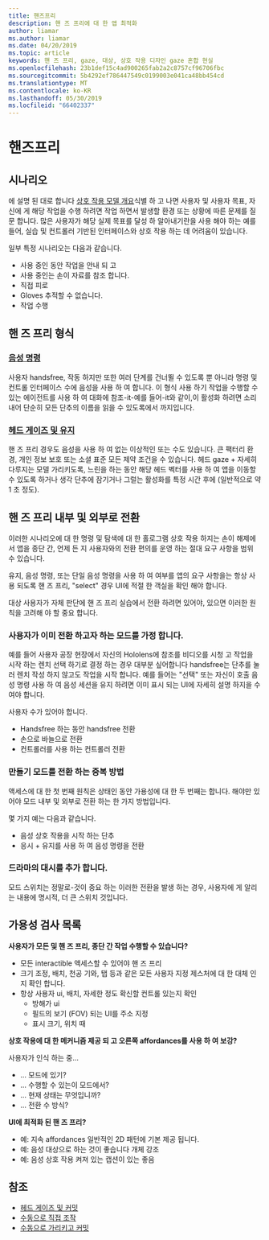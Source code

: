 ```yaml
---
title: 핸즈프리
description: 핸 즈 프리에 대 한 앱 최적화
author: liamar
ms.author: liamar
ms.date: 04/20/2019
ms.topic: article
keywords: 핸 즈 프리, gaze, 대상, 상호 작용 디자인 gaze 혼합 현실
ms.openlocfilehash: 23b1def15c4ad900265fab2a2c8757cf96706fbc
ms.sourcegitcommit: 5b4292ef786447549c0199003e041ca48bb454cd
ms.translationtype: MT
ms.contentlocale: ko-KR
ms.lasthandoff: 05/30/2019
ms.locfileid: "66402337"
---
```

# <a name="hands-free"></a>핸즈프리



## <a name="scenarios"></a>시나리오

에 설명 된 대로 합니다 [상호 작용 모델 개요](interaction-fundamentals.md)식별 하 고 나면 사용자 및 사용자 목표, 자신에 게 해당 작업을 수행 하려면 작업 하면서 발생할 환경 또는 상황에 따른 문제를 질문 합니다. 많은 사용자가 해당 실제 목표를 달성 하 알아내기란을 사용 해야 하는 예를 들어, 실습 및 컨트롤러 기반된 인터페이스와 상호 작용 하는 데 어려움이 있습니다. 

일부 특정 시나리오는 다음과 같습니다. 
* 사용 중인 동안 작업을 안내 되 고
* 사용 중인는 손이 자료를 참조 합니다.
* 직접 피로
* Gloves 추적할 수 없습니다.
* 작업 수행


## <a name="hands-free-modalities"></a>핸 즈 프리 형식

### <a name="voice-commandingvoice-designmd"></a>[음성 명령](voice-design.md)

사용자 handsfree, 작동 하지만 또한 여러 단계를 건너뛸 수 있도록 뿐 아니라 명령 및 컨트롤 인터페이스 수에 음성을 사용 하 여 합니다. 이 형식 사용 하기 작업을 수행할 수 있는 에이전트를 사용 하 여 대화에 참조-it-예를 들어-it와 같이,이 활성화 하려면 소리내어 단순히 모든 단추의 이름을 읽을 수 있도록에서 까지입니다.



### <a name="head-gaze-and-dwellgaze-and-dwellmd"></a>[헤드 게이즈 및 유지](gaze-and-dwell.md)

핸 즈 프리 경우도 음성을 사용 하 여 없는 이상적인 또는 수도 있습니다. 큰 팩터리 환경, 개인 정보 보호 또는 소셜 표준 모든 제약 조건을 수 있습니다. 헤드 gaze + 자세히 다루지는 모델 가리키도록, 느린을 하는 동안 해당 헤드 벡터를 사용 하 여 앱을 이동할 수 있도록 하거나 생각 단추에 잠기거나 그럴는 활성화를 특정 시간 후에 (일반적으로 약 1 초 정도). 


## <a name="transitioning-in-and-out-of-hands-free"></a>핸 즈 프리 내부 및 외부로 전환

이러한 시나리오에 대 한 명령 및 탐색에 대 한 홀로그램 상호 작용 하지는 손이 해제에서 앱을 종단 간, 언제 든 지 사용자와의 전환 편의를 운영 하는 절대 요구 사항을 범위 수 있습니다. 

유지, 음성 명령, 또는 단일 음성 명령을 사용 하 여 여부를 앱의 요구 사항을는 항상 사용 되도록 핸 즈 프리, "select" 경우 UI에 적절 한 객실을 확인 해야 합니다. 

대상 사용자가 자체 판단에 핸 즈 프리 실습에서 전환 하려면 있어야, 있으면 이러한 원칙을 고려해 야 할 중요 합니다.

### <a name="assume-the-user-is-already-in-the-mode-that-they-want-to-switch-to"></a>사용자가 이미 전환 하고자 하는 모드를 가정 합니다.
예를 들어 사용자 공장 현장에서 자신의 Hololens에 참조를 비디오를 시청 고 작업을 시작 하는 렌치 선택 하기로 결정 하는 경우 대부분 싶어합니다 handsfree는 단추를 눌러 렌치 작성 하지 않고도 작업을 시작 합니다. 예를 들어는 "선택" 또는 자신이 호출 음성 명령 사용 하 여 음성 세션을 유지 하려면 이미 표시 되는 UI에 자세히 설명 하지을 수 여야 합니다.

사용자 수가 있어야 합니다. 
* Handsfree 하는 동안 handsfree 전환
* 손으로 바늘으로 전환
* 컨트롤러를 사용 하는 컨트롤러 전환 

### <a name="create-redundant-ways-to-switch-modes"></a>만들기 모드를 전환 하는 중복 방법
액세스에 대 한 첫 번째 원칙은 상태인 동안 가용성에 대 한 두 번째는 합니다. 해야만 있어야 모드 내부 및 외부로 전환 하는 한 가지 방법입니다. 

몇 가지 예는 다음과 같습니다. 
* 음성 상호 작용을 시작 하는 단추
* 응시 + 유지를 사용 하 여 음성 명령을 전환

### <a name="add-a-dash-of-drama"></a>드라마의 대시를 추가 합니다.
모드 스위치는 정말로-것이 중요 하는 이러한 전환을 발생 하는 경우, 사용자에 게 알리는 내용에 명시적, 더 큰 스위치 것입니다. 


## <a name="usability-checklist"></a>가용성 검사 목록

**사용자가 모든 및 핸 즈 프리, 종단 간 작업 수행할 수 있습니다?**
* 모든 interactible 액세스할 수 있어야 핸 즈 프리
* 크기 조정, 배치, 천공 기와, 탭 등과 같은 모든 사용자 지정 제스처에 대 한 대체 인지 확인 합니다.
* 항상 사용자 ui, 배치, 자세한 정도 확신할 컨트롤 있는지 확인
    * 방해가 ui
    * 필드의 보기 (FOV) 되는 UI를 주소 지정
    * 표시 크기, 위치 때

**상호 작용에 대 한 메커니즘 제공 되 고 오른쪽 affordances를 사용 하 여 보강?**

사용자가 인식 하는 중...
* ... 모드에 있기?
* ... 수행할 수 있는이 모드에서?
* ... 현재 상태는 무엇입니까?
* ... 전환 수 방식?
    
**UI에 최적화 된 핸 즈 프리?**   

* 예: 지속 affordances 일반적인 2D 패턴에 기본 제공 됩니다.
* 예: 음성 대상으로 하는 것이 좋습니다 개체 강조
* 예: 음성 상호 작용 켜져 있는 캡션이 있는 좋음


## <a name="see-also"></a>참조
* [헤드 게이즈 및 커밋](gaze-and-commit.md)
* [수동으로 직접 조작](direct-manipulation.md)
* [수동으로 가리키고 커밋](point-and-commit.md)

